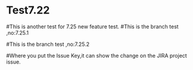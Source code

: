 # Test7.22


#This is another test for 7.25 new feature test.
#This is the branch test ,no:7.25.1

#This is the branch test ,no:7.25.2

#Where you put the Issue Key,it can show the change on the JIRA project issue.
